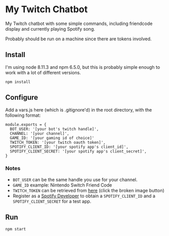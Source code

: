 # My Twitch Chatbot

My Twitch chatbot with some simple commands, including friendcode display and
currently playing Spotify song.

Probably should be run on a machine since there are tokens involved.

## Install

I'm using node 8.11.3 and npm 6.5.0, but this is probably simple enough to work
with a lot of different versions.

    npm install

## Configure

Add a vars.js here (which is .gitignore'd) in the root directory, with the
following format:

    module.exports = {
      BOT_USER: '[your bot's twitch handle]',
      CHANNEL: '[your channel]',
      GAME_ID: '[your gaming id of choice]'
      TWITCH_TOKEN: '[your twitch oauth token]',
      SPOTIFY_CLIENT_ID: '[your spotify app's client_id]',
      SPOTIFY_CLIENT_SECRET: '[your spotify app's client_secret]',
    }

### Notes

- `BOT_USER` can be the same handle you use for your channel.
- `GAME_ID` example: Nintendo Switch Friend Code
- `TWITCH_TOKEN` can be retrieved from [here](https://twitchapps.com/tmi/) (click the broken image button)
- Register as a [Spotify Developer](https://developer.spotify.com/) to obtain a
  `SPOTIFY_CLIENT_ID` and a `SPOTIFY_CLIENT_SECRET` for a test app.

## Run

    npm start
